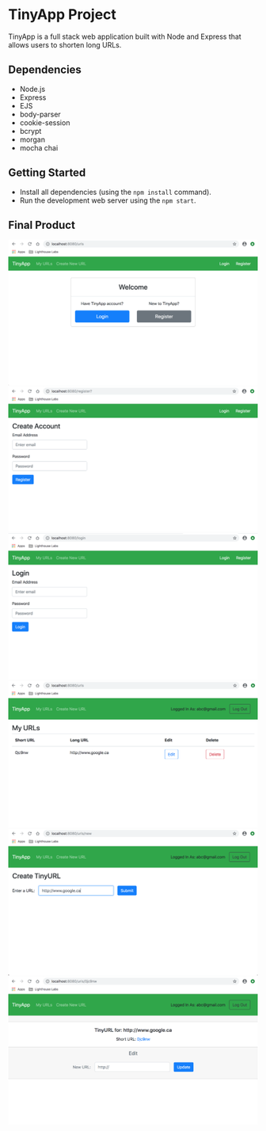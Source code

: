 # TinyApp Project

TinyApp is a full stack web application built with Node and Express that allows users to shorten long URLs.

## Dependencies

- Node.js
- Express
- EJS
- body-parser
- cookie-session
- bcrypt
- morgan
- mocha chai

## Getting Started

- Install all dependencies (using the `npm install` command).
- Run the development web server using the `npm start`.


## Final Product

!["Home Page"](https://github.com/stella-zb/tinyapp/blob/master/docs/urls-page.png)
!["Register Page"](https://github.com/stella-zb/tinyapp/blob/master/docs/register-page.png)
!["Login Page"](https://github.com/stella-zb/tinyapp/blob/master/docs/login-page.png)
!["LoggedIn Page"](https://github.com/stella-zb/tinyapp/blob/master/docs/urls-loggedIn-page.png)
!["Create New URL Page"](https://github.com/stella-zb/tinyapp/blob/master/docs/urls-new-page.png)
!["ShortURL Page"](https://github.com/stella-zb/tinyapp/blob/master/docs/urls-shortURL-page.png)